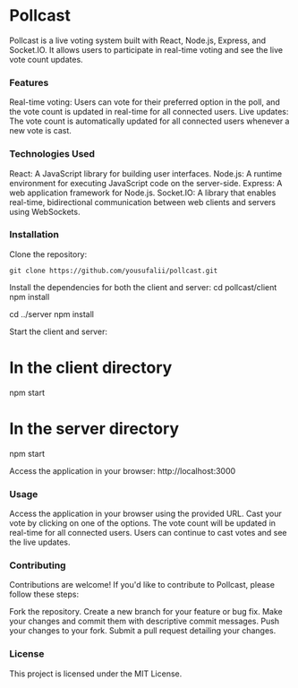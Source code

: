 # Pollcast
Pollcast is a live voting system built with React, Node.js, Express, and Socket.IO. It allows users to participate in real-time voting and see the live vote count updates.

### Features
Real-time voting: Users can vote for their preferred option in the poll, and the vote count is updated in real-time for all connected users.
Live updates: The vote count is automatically updated for all connected users whenever a new vote is cast.

### Technologies Used
React: A JavaScript library for building user interfaces.
Node.js: A runtime environment for executing JavaScript code on the server-side.
Express: A web application framework for Node.js.
Socket.IO: A library that enables real-time, bidirectional communication between web clients and servers using WebSockets.

### Installation
Clone the repository:
`````
git clone https://github.com/yousufalii/pollcast.git
`````
Install the dependencies for both the client and server:
cd pollcast/client
npm install

cd ../server
npm install

Start the client and server:
# In the client directory
npm start

# In the server directory
npm start

Access the application in your browser:
http://localhost:3000

### Usage
Access the application in your browser using the provided URL.
Cast your vote by clicking on one of the options.
The vote count will be updated in real-time for all connected users.
Users can continue to cast votes and see the live updates.

### Contributing
Contributions are welcome! If you'd like to contribute to Pollcast, please follow these steps:

Fork the repository.
Create a new branch for your feature or bug fix.
Make your changes and commit them with descriptive commit messages.
Push your changes to your fork.
Submit a pull request detailing your changes.

### License
This project is licensed under the MIT License.
